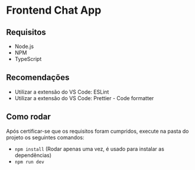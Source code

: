 # Frontend Chat App

## Requisitos

- Node.js
- NPM
- TypeScript

## Recomendações

- Utilizar a extensão do VS Code: ESLint
- Utilizar a extensão do VS Code: Prettier - Code formatter

## Como rodar

Após certificar-se que os requisitos foram cumpridos, execute na pasta do projeto os seguintes comandos:

- `npm install` (Rodar apenas uma vez, é usado para instalar as dependências)
- `npm run dev`
